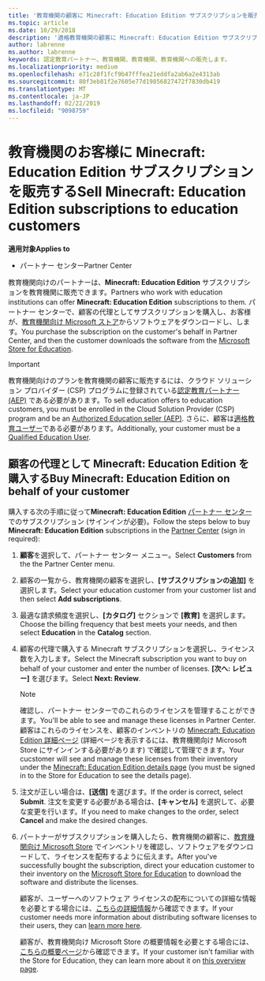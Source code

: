 ```yaml
---
title: '教育機関の顧客に Minecraft: Education Edition サブスクリプションを販売する'
ms.topic: article
ms.date: 10/29/2018
description: '適格教育機関の顧客に Minecraft: Education Edition サブスクリプションを販売します。'
author: labrenne
ms.author: labrenne
keywords: 認定教育パートナー、教育機関、教育機関、教育機関への販売します。
ms.localizationpriority: medium
ms.openlocfilehash: e71c28f1fcf9b47fffea21eddfa2ab6a2e4313ab
ms.sourcegitcommit: 80f3eb81f2e7605e77d19856827472f7830db419
ms.translationtype: MT
ms.contentlocale: ja-JP
ms.lasthandoff: 02/22/2019
ms.locfileid: "9098759"
---
```

# <a name="sell-minecraft-education-edition-subscriptions-to-education-customers"></a><span data-ttu-id="7e740-104">教育機関のお客様に Minecraft: Education Edition サブスクリプションを販売する</span><span class="sxs-lookup"><span data-stu-id="7e740-104">Sell Minecraft: Education Edition subscriptions to education customers</span></span>

**<span data-ttu-id="7e740-105">適用対象</span><span class="sxs-lookup"><span data-stu-id="7e740-105">Applies to</span></span>**

-  <span data-ttu-id="7e740-106">パートナー センター</span><span class="sxs-lookup"><span data-stu-id="7e740-106">Partner Center</span></span>

<span data-ttu-id="7e740-107">教育機関向けのパートナーは、**Minecraft: Education Edition** サブスクリプションを教育機関に販売できます。</span><span class="sxs-lookup"><span data-stu-id="7e740-107">Partners who work with education institutions can offer **Minecraft: Education Edition** subscriptions to them.</span></span> <span data-ttu-id="7e740-108">パートナー センターで、顧客の代理としてサブスクリプションを購入し、お客様が、[教育機関向け Microsoft ストア](https://educationstore.microsoft.com)からソフトウェアをダウンロードし、します。</span><span class="sxs-lookup"><span data-stu-id="7e740-108">You purchase the subscription on the customer's behalf in Partner Center, and then the customer downloads the software from the [Microsoft Store for Education](https://educationstore.microsoft.com).</span></span> 

>[!IMPORTANT]
><span data-ttu-id="7e740-109">教育機関向けのプランを教育機関の顧客に販売するには、クラウド ソリューション プロバイダー (CSP) プログラムに登録されている[認定教育パートナー (AEP)](https://www.mepn.com) である必要があります。</span><span class="sxs-lookup"><span data-stu-id="7e740-109">To sell education offers to education customers, you must be enrolled in the Cloud Solution Provider (CSP) program and be an [Authorized Education seller (AEP)](https://www.mepn.com).</span></span> <span data-ttu-id="7e740-110">さらに、顧客は[適格教育ユーザー](https://www.microsoftvolumelicensing.com/DocumentSearch.aspx?Mode=3&DocumentTypeId=7)である必要があります。</span><span class="sxs-lookup"><span data-stu-id="7e740-110">Additionally, your customer must be a [Qualified Education User](https://www.microsoftvolumelicensing.com/DocumentSearch.aspx?Mode=3&DocumentTypeId=7).</span></span>  

 
## <a name="buy-minecraft-education-edition-on-behalf-of-your-customer"></a><span data-ttu-id="7e740-111">顧客の代理として **Minecraft: Education Edition** を購入する</span><span class="sxs-lookup"><span data-stu-id="7e740-111">Buy **Minecraft: Education Edition** on behalf of your customer</span></span>

<span data-ttu-id="7e740-112">購入する次の手順に従って**Minecraft: Education Edition** [パートナー センター](https://partnercenter.microsoft.com/pcv/dashboard/overview
)でのサブスクリプション (サインインが必要)。</span><span class="sxs-lookup"><span data-stu-id="7e740-112">Follow the steps below to buy **Minecraft: Education Edition** subscriptions in the [Partner Center](https://partnercenter.microsoft.com/pcv/dashboard/overview
) (sign in required):</span></span>

  1.  <span data-ttu-id="7e740-113">**顧客**を選択して、パートナー センター メニュー。</span><span class="sxs-lookup"><span data-stu-id="7e740-113">Select **Customers** from the the Partner Center menu.</span></span>
  
  2.  <span data-ttu-id="7e740-114">顧客の一覧から、教育機関の顧客を選択し、**[サブスクリプションの追加]** を選択します。</span><span class="sxs-lookup"><span data-stu-id="7e740-114">Select your education customer from your customer list and then select **Add subscriptions**.</span></span>
  
  3.  <span data-ttu-id="7e740-115">最適な請求頻度を選択し、**[カタログ]** セクションで **[教育]** を選択します。</span><span class="sxs-lookup"><span data-stu-id="7e740-115">Choose the billing frequency that best meets your needs, and then select **Education** in the **Catalog** section.</span></span>

  4.  <span data-ttu-id="7e740-116">顧客の代理で購入する Minecraft サブスクリプションを選択し、ライセンス数を入力します。</span><span class="sxs-lookup"><span data-stu-id="7e740-116">Select the Minecraft subscription you want to buy on behalf of your customer and enter the number of licenses.</span></span> <span data-ttu-id="7e740-117">**[次へ: レビュー]** を選びます。</span><span class="sxs-lookup"><span data-stu-id="7e740-117">Select **Next: Review**.</span></span>

      >[!NOTE]
      ><span data-ttu-id="7e740-118">確認し、パートナー センターでのこれらのライセンスを管理することができます。</span><span class="sxs-lookup"><span data-stu-id="7e740-118">You'll be able to see and manage these licenses in Partner Center.</span></span> <span data-ttu-id="7e740-119">顧客はこれらのライセンスを、顧客のインベントリの [Minecraft: Education Edition 詳細ページ](https://educationstore.microsoft.com/en-us/store/details/minecraft-education-edition/9nblggh4r2r6) (詳細ページを表示するには、教育機関向け Microsoft Store にサインインする必要があります) で確認して管理できます。</span><span class="sxs-lookup"><span data-stu-id="7e740-119">Your cucstomer will see and manage these licenses from their inventory under the [Minecraft: Education Edition details page](https://educationstore.microsoft.com/en-us/store/details/minecraft-education-edition/9nblggh4r2r6) (you must be signed in to the Store for Education to see the details page).</span></span> 

  5.  <span data-ttu-id="7e740-120">注文が正しい場合は、**[送信]** を選びます。</span><span class="sxs-lookup"><span data-stu-id="7e740-120">If the order is correct, select **Submit**.</span></span> <span data-ttu-id="7e740-121">注文を変更する必要がある場合は、**[キャンセル]** を選択して、必要な変更を行います。</span><span class="sxs-lookup"><span data-stu-id="7e740-121">If you need to make changes to the order, select **Cancel** and make the desired changes.</span></span>   

  6.  <span data-ttu-id="7e740-122">パートナーがサブスクリプションを購入したら、教育機関の顧客に、[教育機関向け Microsoft Store](https://educationstore.microsoft.com) でインベントリを確認し、ソフトウェアをダウンロードして、ライセンスを配布するように伝えます。</span><span class="sxs-lookup"><span data-stu-id="7e740-122">After you've successfully bought the subscription, direct your education customer to their inventory on the [Microsoft Store for Education](https://educationstore.microsoft.com) to download the software and distribute the licenses.</span></span>

      <span data-ttu-id="7e740-123">顧客が、ユーザーへのソフトウェア ライセンスの配布についての詳細な情報を必要とする場合には、[こちらの詳細情報](https://docs.microsoft.com/education/windows/school-get-minecraft#distribute-minecraft)から確認できます。</span><span class="sxs-lookup"><span data-stu-id="7e740-123">If your customer needs more information about distributing software licenses to their users, they can [learn more here](https://docs.microsoft.com/education/windows/school-get-minecraft#distribute-minecraft).</span></span>  
  
      <span data-ttu-id="7e740-124">顧客が、教育機関向け Microsoft Store の概要情報を必要とする場合には、[こちらの概要ページ](https://docs.microsoft.com/microsoft-store/windows-store-for-business-overview)から確認できます。</span><span class="sxs-lookup"><span data-stu-id="7e740-124">If your customer isn't familiar with the Store for Education, they can learn more about it on [this overview page](https://docs.microsoft.com/microsoft-store/windows-store-for-business-overview).</span></span>  

      

